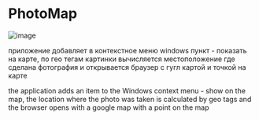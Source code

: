 # PhotoMap

![image](https://user-images.githubusercontent.com/46117076/187507865-c93ff231-5111-46f9-8139-eec063c18320.png)


приложение добавляет в контекстное меню windows пункт - показать на карте, 
по гео тегам картинки вычисляется местоположение где сделана фотография и открывается браузер с гугл картой и точкой на карте

the application adds an item to the Windows context menu - show on the map, 
the location where the photo was taken is calculated by geo tags and the browser opens with a google map with a point on the map
